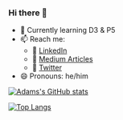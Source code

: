 ### Hi there 👋

<!--
**ajsultanov/ajsultanov** is a ✨ _special_ ✨ repository because its `README.md` (this file) appears on your GitHub profile.

Here are some ideas to get you started:
-->
- 🔬 Currently learning D3 & P5
- 📫 Reach me:
  - 🤝 [LinkedIn](https://www.linkedin.com/in/adam-sultanov/)
  - 📇 [Medium Articles](https://adam-sultanov.medium.com/)
  - 🐥 [Twitter](https://twitter.com/adam_sultanov)
- 😄 Pronouns: he/him

[![Adams's GitHub stats](https://github-readme-stats.vercel.app/api?username=ajsultanov&hide=stars,contribs&theme=dracula&bg_color=08f,808)](https://github.com/anuraghazra/github-readme-stats)

[![Top Langs](https://github-readme-stats.vercel.app/api/top-langs/?username=ajsultanov&layout=compact&theme=dracula&bg_color=45,808,08f)](https://github.com/anuraghazra/github-readme-stats)


